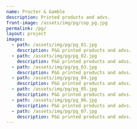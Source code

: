 ```yaml
---
name: Procter & Gamble
description: Printed products and advs.
front-image: /assets/img/pg/cop_pg.jpg
permalink: /pg/
layout: project
images:
  - path: /assets/img/pg/pg_01.jpg
    description: P&G printed products and advs.
  - path: /assets/img/pg/pg_02.jpg
    description: P&G printed products and advs.
  - path: /assets/img/pg/pg_03.jpg
    description: P&G printed products and advs.
  - path: /assets/img/pg/pg_04.jpg
    description: P&G printed products and advs.
  - path: /assets/img/pg/pg_05.jpg
    description: P&G printed products and advs.
  - path: /assets/img/pg/pg_06.jpg
    description: P&G printed products and advs.
  - path: /assets/img/pg/pg_07.jpg
    description: P&G printed products and advs.
---
```

